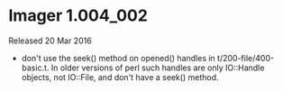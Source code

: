 # Imager 1.004_002

Released 20 Mar 2016

- don't use the seek() method on opened() handles in t/200-file/400-basic.t. In older versions of perl such handles are only IO::Handle objects, not IO::File, and don't have a seek() method.
